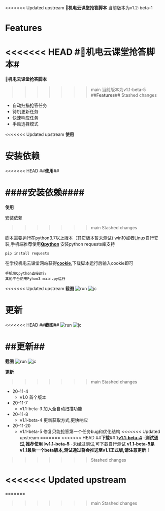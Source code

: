 <<<<<<< Updated upstream
**🚀机电云课堂抢答脚本**
当前版本为v1.2-beta-1

**Features**
=======
<<<<<<< HEAD
#**🚀机电云课堂抢答脚本**#
=======
**🚀机电云课堂抢答脚本**
>>>>>>> main
当前版本为v1.1-beta-5
##**Features**##
>>>>>>> Stashed changes
- 自动扫描抢答任务
- 待机更新任务
- 快速响应任务
- 手动选择模式


<<<<<<< Updated upstream
**使用**

安装依赖
=======
<<<<<<< HEAD
##**使用**##

####安装依赖####
=======
**使用**

安装依赖
>>>>>>> main
>>>>>>> Stashed changes

脚本需要运行在python3.7以上版本（其它版本暂未测试)
win10或者Linux自行安装,手机端推荐使用[**Qpython**][1]
安装python requests库支持

    pip install requests
在学校机电云课堂网站获得[**cookie**][2],下载脚本运行后输入cookie即可

    手机端Qpython直接运行
    其他平台使用Pyhon3 main.py运行

<<<<<<< Updated upstream
**截图**
![run](https://www.evileyesaint.com/uploads/2020/11/run.jpg)
![jc](https://www.evileyesaint.com/uploads/2020/11/jc.jpg)

**更新**
=======
<<<<<<< HEAD
##**截图**##
![run](https://www.evileyesaint.com/uploads/2020/11/run.jpg)
![jc](https://www.evileyesaint.com/uploads/2020/11/jc.jpg)

##**更新**##
=======
**截图**
![run](https://www.evileyesaint.com/uploads/2020/11/run.jpg)
![jc](https://www.evileyesaint.com/uploads/2020/11/jc.jpg)

**更新**
>>>>>>> main
>>>>>>> Stashed changes
- 20-11-4
    - v1.0 首个版本
- 20-11-7
    - v1.1-beta-3  加入全自动扫描功能
- 20-11-8
    - v1.1-beta-4  更新获取方式,更快响应
- 20-11-20
    - v1.1-beta-5  修复只能抢答第一个任务bug和优化结构
<<<<<<< Updated upstream
=======
<<<<<<< HEAD
##**下载**##
》[**v1.1-beta-4**](https://www.evileyesaint.com/uploads/2020/11/jdyjb/v1.1/beta-4/main.py) -**测试通过,推荐使用**
》[**~~v1.1-beta-5~~**](https://www.evileyesaint.com/uploads/2020/11/jdyjb/v1.1/beta-5/main.py) -未经过测试,可下载自行测试
**v1.1-beta-5是v1.1最后一个beta版本,测试通过将会推送至v1.1正式版,请注意更新！**
>>>>>>> Stashed changes


  [1]: https://www.qpython.org/
  [2]: https://jingyan.baidu.com/article/5d368d1ea6c6e33f60c057ef.html
<<<<<<< Updated upstream
=======
=======


  [1]: https://www.qpython.org/
  [2]: https://jingyan.baidu.com/article/5d368d1ea6c6e33f60c057ef.html
>>>>>>> main
>>>>>>> Stashed changes
